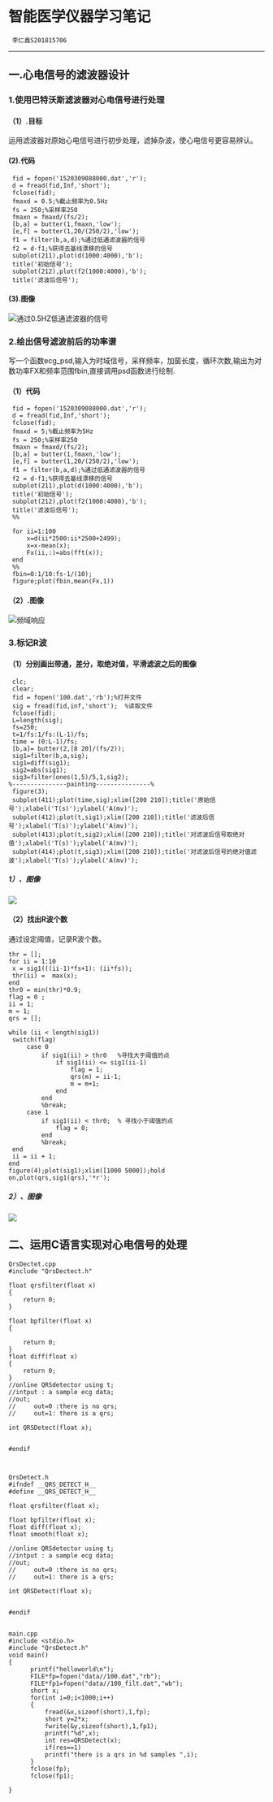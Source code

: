 # 智能医学仪器学习笔记
     李仁鑫S201815706
---
## 一.心电信号的滤波器设计
### 1.使用巴特沃斯滤波器对心电信号进行处理
#### （1）.目标
运用滤波器对原始心电信号进行初步处理，滤掉杂波，使心电信号更容易辨认。

#### (2).代码
```
 fid = fopen('1520309088000.dat','r');
 d = fread(fid,Inf,'short');
 fclose(fid);
 fmaxd = 0.5;%截止频率为0.5Hz
 fs = 250;%采样率250
 fmaxn = fmaxd/(fs/2);
 [b,a] = butter(1,fmaxn,'low');
 [e,f] = butter(1,20/(250/2),'low');
 f1 = filter(b,a,d);%通过低通滤波器的信号
 f2 = d-f1;%获得去基线漂移的信号
 subplot(211),plot(d(1000:4000),'b');
 title('初始信号');
 subplot(212),plot(f2(1000:4000),'b');
 title('滤波后信号');

```
#### (3).图像

![通过0.5HZ低通滤波器的信号](https://github.com/guangyubin/SmartHealth/blob/master/2018/students/S201815706/image/untitled1.jpg)


### 2.绘出信号滤波前后的功率谱

写一个函数ecg_psd,输入为时域信号，采样频率，加窗长度，循环次数,输出为对数功率FX和频率范围fbin,直接调用psd函数进行绘制.

#### （1）代码
```
 fid = fopen('1520309088000.dat','r');
 d = fread(fid,Inf,'short');
 fclose(fid);
 fmaxd = 5;%截止频率为5Hz
 fs = 250;%采样率250
 fmaxn = fmaxd/(fs/2);
 [b,a] = butter(1,fmaxn,'low');
 [e,f] = butter(1,20/(250/2),'low');
 f1 = filter(b,a,d);%通过低通滤波器的信号
 f2 = d-f1;%获得去基线漂移的信号
 subplot(211),plot(d(1000:4000),'b');
 title('初始信号');
 subplot(212),plot(f2(1000:4000),'b');
 title('滤波后信号');
 %%
 
 for ii=1:100
     x=d(ii*2500:ii*2500+2499);
     x=x-mean(x);
     Fx(ii,:)=abs(fft(x));
 end
 %%
 fbin=0:1/10:fs-1/(10);
 figure;plot(fbin,mean(Fx,1))
 ```
	
#### （2）.图像

![频域响应](https://github.com/guangyubin/SmartHealth/blob/master/2018/students/S201815706/image/untitled2.jpg)
  
### 3.标记R波
#### （1）分别画出带通，差分，取绝对值，平滑滤波之后的图像
```
 clc;
 clear;
 fid = fopen('100.dat','rb');%打开文件
 sig = fread(fid,inf,'short');  %读取文件
 fclose(fid);  
 L=length(sig);  
 fs=250;  
 t=1/fs:1/fs:(L-1)/fs;
 time = (0:L-1)/fs;
 [b,a]= butter(2,[8 20]/(fs/2));
 sig1=filter(b,a,sig);
 sig1=diff(sig1); 
 sig2=abs(sig1); 
 sig3=filter(ones(1,5)/5,1,sig2);
%---------------painting---------------%
 figure(3);
 subplot(411);plot(time,sig);xlim([200 210]);title('原始信号');xlabel('T(s)');ylabel('A(mv)');
 subplot(412);plot(t,sig1);xlim([200 210]);title('滤波后信号');xlabel('T(s)');ylabel('A(mv)');
 subplot(413);plot(t,sig2);xlim([200 210]);title('对滤波后信号取绝对值');xlabel('T(s)');ylabel('A(mv)');
 subplot(414);plot(t,sig3);xlim([200 210]);title('对滤波后信号的绝对值滤波');xlabel('T(s)');ylabel('A(mv)');
```
##### 1）、图像

![](https://github.com/guangyubin/SmartHealth/blob/master/2018/students/S201815706/image/R.jpg)


#### （2）找出R波个数
   通过设定阈值，记录R波个数。
   
   ``` 
thr = [];
for ii = 1:10
    x = sig1(((ii-1)*fs+1): (ii*fs));
    thr(ii) =  max(x);
end
thr0 = min(thr)*0.9;
flag = 0 ;
ii = 1;
m = 1;
qrs = [];

while (ii < length(sig1))
    switch(flag)
        case 0
            if sig1(ii) > thr0   %寻找大于阈值的点
                if sig1(ii) <= sig1(ii-1)
                    flag = 1;
                    qrs(m) = ii-1;
                    m = m+1;
                end
            end
            %break;          
        case 1
            if sig1(ii) < thr0;  % 寻找小于阈值的点
                flag = 0;                
            end
            %break;
    end
    ii = ii + 1;
end
figure(4);plot(sig1);xlim([1000 5000]);hold on,plot(qrs,sig1(qrs),'*r');
```
##### 2）、图像
   
![](https://github.com/guangyubin/SmartHealth/blob/master/2018/students/S201815706/image/FIND%20R.jpg)   
   
   
## 二、运用C语言实现对心电信号的处理   

```
QrsDectet.cpp
#include "QrsDectect.h"

float qrsfilter(float x)
{
	return 0;
}

float bpfilter(float x)
{

	return 0;
}
float diff(float x)
{
	return 0;
}
//online QRSdetector using t;
//intput : a sample ecg data;
//out;
//     out=0 :there is no qrs;
//     out=1: there is a qrs;

int QRSDetect(float x);


#endif



QrsDetect.h
#ifndef __QRS_DETECT_H__
#define __QRS_DETECT_H__

float qrsfilter(float x);

float bpfilter(float x);
float diff(float x);
float smooth(float x);

//online QRSdetector using t;
//intput : a sample ecg data;
//out;
//     out=0 :there is no qrs;
//     out=1: there is a qrs;

int QRSDetect(float x);


#endif


main.cpp
#include <stdio.h>
#include "QrsDetect.h"
void main()
{
      printf("helloworld\n");
      FILE*fp=fopen("data//100.dat","rb");
	  FILE*fp1=fopen("data//100_filt.dat","wb");
	  short x;
	  for(int i=0;i<1000;i++)
	  {
		  fread(&x,sizeof(short),1,fp);
		  short y=2*x;
		  fwrite(&y,sizeof(short),1,fp1);
		  printf("%d",x);
		  int res=QRSDetect(x);
		  if(res==1)
		  printf("there is a qrs in %d samples ",i);
	  }
	  fclose(fp);
	  fclose(fp1);

} 
```
